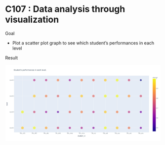# C107 : Data analysis through visualization

Goal

- Plot a scatter plot graph to see which student’s performances in each level

Result

![ploted graph](plot.jpeg)
